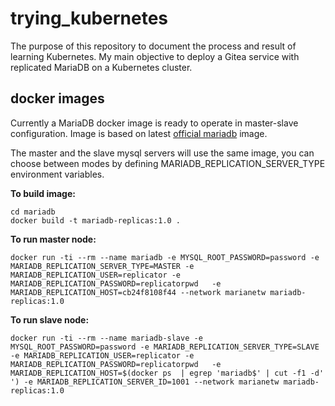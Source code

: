 # trying_kubernetes

The purpose of this repository to document the process and result of learning Kubernetes. My main objective to deploy a  Gitea service with replicated MariaDB on a Kubernetes cluster.

## docker images
Currently a MariaDB docker image is ready to operate in master-slave configuration. Image is based on latest [official mariadb](https://hub.docker.com/_/mariadb) image. 

The master and the slave mysql servers will use the same image, you can choose between modes by defining MARIADB_REPLICATION_SERVER_TYPE environment variables. 


**To build image:**
```
cd mariadb
docker build -t mariadb-replicas:1.0 .
```
**To run master node:**
```
docker run -ti --rm --name mariadb -e MYSQL_ROOT_PASSWORD=password -e MARIADB_REPLICATION_SERVER_TYPE=MASTER -e MARIADB_REPLICATION_USER=replicator -e MARIADB_REPLICATION_PASSWORD=replicatorpwd   -e MARIADB_REPLICATION_HOST=cb24f8108f44 --network marianetw mariadb-replicas:1.0
```
**To run slave node:**
```
docker run -ti --rm --name mariadb-slave -e MYSQL_ROOT_PASSWORD=password -e MARIADB_REPLICATION_SERVER_TYPE=SLAVE -e MARIADB_REPLICATION_USER=replicator -e MARIADB_REPLICATION_PASSWORD=replicatorpwd   -e MARIADB_REPLICATION_HOST=$(docker ps  | egrep 'mariadb$' | cut -f1 -d' ') -e MARIADB_REPLICATION_SERVER_ID=1001 --network marianetw mariadb-replicas:1.0
```
